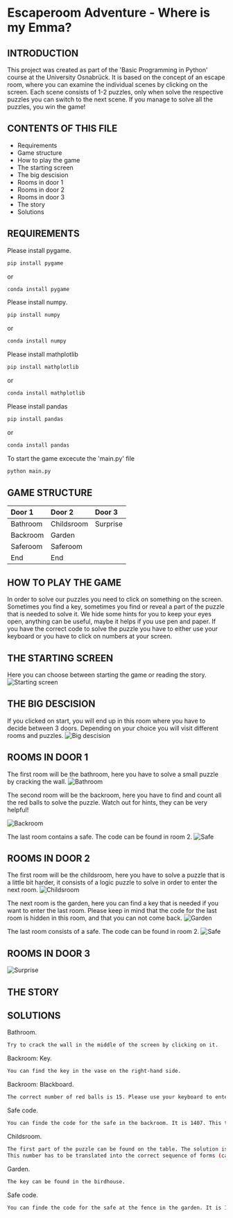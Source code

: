 # Escaperoom Adventure - Where is my Emma? 

INTRODUCTION
---------------------
This project was created as part of the 'Basic Programming in Python' course at the University Osnabrück.
It is based on the concept of an escape room, where you can examine the individual scenes by clicking on the screen. Each scene consists of 1-2 puzzles, only when solve the respective puzzles you can switch to the next scene.
If you manage to solve all the puzzles, you win the game!

CONTENTS OF THIS FILE
---------------------

 * Requirements
 * Game structure
 * How to play the game
 * The starting screen
 * The big descision
 * Rooms in door 1
 * Rooms in door 2
 * Rooms in door 3
 * The story
 * Solutions

REQUIREMENTS
---------------------
Please install pygame.
```bash
pip install pygame
```
or 
```bash
conda install pygame
```
 Please install numpy. 
```bash
pip install numpy
```
or 
```bash
conda install numpy
```
Please install mathplotlib

```bash
pip install mathplotlib
```
or 
```bash
conda install mathplotlib
```

Please install pandas

```bash
pip install pandas
```
or 
```bash
conda install pandas
```
To start the game excecute the 'main.py' file
```bash
python main.py
```

GAME STRUCTURE
---------------------
| Door 1 | Door 2 | Door 3 |
|:--------------|:-------------|:--------------|
| Bathroom | Childsroom | Surprise |
| Backroom | Garden |  |
| Saferoom | Saferoom |  |
| End | End |  |

HOW TO PLAY THE GAME
---------------------
In order to solve our puzzles you need to click on something on the screen. Sometimes you find a key, sometimes you find or reveal a part of the puzzle that is needed to solve it.
We hide some hints for you to keep your eyes open, anything can be useful, maybe it helps if you use pen and paper.
If you have the correct code to solve the puzzle you have to either use your keyboard or you have to click on numbers at your screen.

THE STARTING SCREEN
---------------------
Here you can choose between starting the game or reading the story.
![Starting screen](https://github.com/jjennyy/BaPy_escaperoom/blob/main/Images/start_pushstart.PNG)

THE BIG DESCISION
---------------------
If you clicked on start, you will end up in this room where you have to decide between 3 doors.
Depending on your choice you will visit different rooms and puzzles.
![Big descision](https://github.com/jjennyy/BaPy_escaperoom/blob/main/Images/3doors.jpg)

ROOMS IN DOOR 1
---------------------
The first room will be the bathroom, here you have to solve a small puzzle by cracking the wall.
![Bathroom](https://github.com/jjennyy/BaPy_escaperoom/blob/main/Images/bathroom.PNG)

The second room will be the backroom, here you have to find and count all the red balls to solve the puzzle.
Watch out for hints, they can be very helpful!

![Backroom](https://github.com/jjennyy/BaPy_escaperoom/blob/main/Images/backroom.PNG)

The last room contains a safe. The code can be found in room 2.
![Safe](https://github.com/jjennyy/BaPy_escaperoom/blob/main/Images/tresor_open.png)


ROOMS IN DOOR 2
---------------------
The first room will be the childsroom, here you have to solve a puzzle that is a little bit harder, it consists of a logic puzzle to solve in order to enter the next room.
![Childsroom](https://github.com/jjennyy/BaPy_escaperoom/blob/main/Images/childsroom.PNG)

The next room is the garden, here you can find a key that is needed if you want to enter the last room.
Please keep in mind that the code for the last room is hidden in this room, and that you can not come back.
![Garden](https://github.com/jjennyy/BaPy_escaperoom/blob/main/Images/garden_closed.PNG)

The last room consists of a safe. The code can be found in room 2.
![Safe](https://github.com/jjennyy/BaPy_escaperoom/blob/main/Images/tresor_open.png)


ROOMS IN DOOR 3
---------------------
![Surprise](https://github.com/jjennyy/BaPy_escaperoom/blob/main/Images/mysteryroom.PNG)

THE STORY 
---------------------

SOLUTIONS
---------------------
Bathroom.
```bash
Try to crack the wall in the middle of the screen by clicking on it.
```
Backroom: Key.
```bash
You can find the key in the vase on the right-hand side.
```
Backroom: Blackboard.
```bash
The correct number of red balls is 15. Please use your keyboard to enter this number.
```
Safe code.
```bash
You can finde the code for the safe in the backroom. It is 1407. This time you have to click on the right numbers on the touchpad.
```
Childsroom.
```bash
The first part of the puzzle can be found on the table. The solution is 420. 
This number has to be translated into the correct sequence of forms (can be found on the poster over the bed). The sequence is "Heard","Square","Circle".
```
Garden.
```bash
The key can be found in the birdhouse.
```
Safe code.
```bash
You can finde the code for the safe at the fence in the garden. It is 1532.
